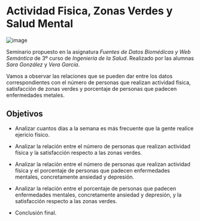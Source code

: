 # Actividad Fisica, Zonas Verdes y Salud Mental
![image](https://user-images.githubusercontent.com/80346356/145539568-e3020700-68d1-493e-9095-6667d6016792.png)

Seminario propuesto en la asignatura _Fuentes de Datos Biomédicas y Web Semántica_ de 3º curso de _Ingeniería de la Salud_. Realizado por las alumnas _Sara González_ y _Vera García_.

Vamos a observar las relaciones que se pueden dar entre los datos correspondientes con el número de personas que realizan actividad física, satisfacción de zonas verdes y porcentaje de personas que padecen enfermedades metales. 

## Objetivos

* Analizar cuantos días a la semana es más frecuente que la gente realice ejericio físico.

* Analizar la relación entre el número de personas que realizan actividad física y la satisfacción respecto a las zonas verdes.
  
* Analizar la relación entre el número de personas que realizan actividad física y el porcentaje de personas que padecen enfermedades mentales, concretamente ansiedad y depresión.

* Analizar la relación entre el porcentaje de personas que padecen enfermedades mentales, concretamente ansiedad y depresión, y la satisfacción respecto a las zonas verdes.

* Conclusión final.
